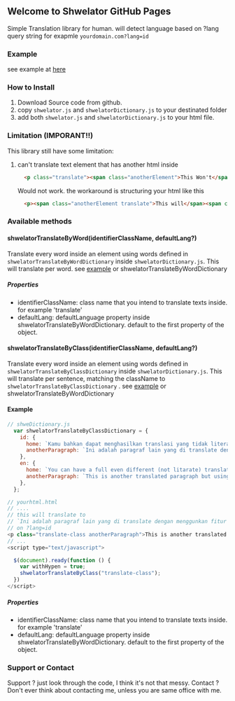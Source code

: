 ## Welcome to Shwelator GitHub Pages

Simple Translation library for human.
will detect language based on ?lang query string
for exapmle `yourdomain.com?lang=id`

### Example

see example at [here](/example.html)

### How to Install

1.  Download Source code from github.
2.  copy `shwelator.js` and `shwelatorDictionary.js` to your destinated folder
3.  add both `shwelator.js` and `shwelatorDictionary.js` to your html file.

### Limitation (IMPORANT!!)

This library still have some limitation:

1. can't translate text element that has another html inside


    ```html
      <p class="translate"><span class="anotherElement">This Won't</span> Translate</p>
    ```
    Would not work. the workaround is structuring your html like this
    ```html
      <p><span class="anotherElement translate">This will</span><span class="translate"> Translate</span></p>
    ```

### Available methods

#### shwelatorTranslateByWord(identifierClassName, defaultLang?)

Translate every word inside an element using words defined in `shwelatorTranslateByWordDictionary` inside `shwelatorDictionary.js`. This will translate per word. see [example](/example.html) or shwelatorTranslateByWordDictionary

##### Properties

- identifierClassName: class name that you intend to translate texts inside. for example 'translate'
- defaultLang: defaultLanguage property inside shwelatorTranslateByWordDictionary. default to the first property of the object.

#### shwelatorTranslateByClass(identifierClassName, defaultLang?)

Translate every word inside an element using words defined in `shwelatorTranslateByClassDictionary` inside `shwelatorDictionary.js`. This will translate per sentence, matching the className to `shwelatorTranslateByClassDictionary` . see [example](/example.html) or shwelatorTranslateByWordDictionary

#### Example

```javascript
// shweDictionary.js
  var shwelatorTranslateByClassDictionary = {
    id: {
      home: `Kamu bahkan dapat menghasilkan translasi yang tidak literal ! dengan menggunakan fitur translate class diikuti dengan nama kelas`,
      anotherParagraph: `Ini adalah paragraf lain yang di translate dengan menggunkan fitur translate class`,
    },
    en: {
      home: `You can have a full even different (not litarate) translation too ! by using translate-all classname followed by a class name`,
      anotherParagraph: `This is another translated paragraph but using class translation feature`,
    },
  };

// yourhtml.html
// ....
// this will translate to
// `Ini adalah paragraf lain yang di translate dengan menggunkan fitur translate class`
// on ?lang=id
<p class="translate-class anotherParagraph">This is another translated paragraph but using class translation feature</p>
// ...
<script type="text/javascript">

  $(document).ready(function () {
    var withHypen = true;
    shwelatorTranslateByClass("translate-class");
  })
</script>
```

##### Properties

- identifierClassName: class name that you intend to translate texts inside. for example 'translate'
- defaultLang: defaultLanguage property inside shwelatorTranslateByWordDictionary. default to the first property of the object.

### Support or Contact

Support ? just look through the code, I think it's not that messy.
Contact ? Don't ever think about contacting me, unless you are same office with me.
